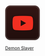 [![Test](youtube.svg)](https://youtube.com)

[Demon Slayer](https://dankestfke.github.io/files/other/Practical%20Work/index.html)

